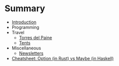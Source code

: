 # Summary
- [Introduction](README.md)
- Programming
- Travel
  - [Torres del Paine](travel/torres-del-paine.md)
  - [Tents](travel/tents.md)
- Miscellaneous
  - [Newsletters](miscellaneous/newsletters.md)
- [Cheatsheet: Option \(in Rust\) vs Maybe \(in Haskell\)](cheatsheet-rust-option-vs-haskell-maybe.md)

